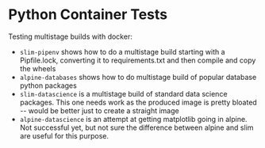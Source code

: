 # Python Container Tests

Testing multistage builds with docker:
- `slim-pipenv` shows how to do a multistage build starting with a Pipfile.lock, converting it to requirements.txt and then compile and copy the wheels
- `alpine-databases` shows how to do multistage build of popular database python packages
- `slim-datascience` is a multistage build of standard data science packages. This one needs work as the produced image is pretty bloated -- would be better just to create a straight image
- `alpine-datascience` is an attempt at getting matplotlib going in alpine. Not successful yet, but not sure the difference between alpine and slim are useful for this purpose.
